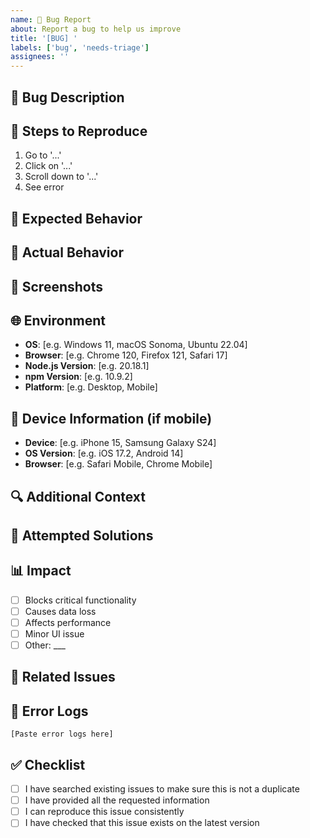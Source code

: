 ```yaml
---
name: 🐛 Bug Report
about: Report a bug to help us improve
title: '[BUG] '
labels: ['bug', 'needs-triage']
assignees: ''
---
```


## 🐛 Bug Description
<!-- A clear and concise description of what the bug is -->

## 🔄 Steps to Reproduce
<!-- Steps to reproduce the behavior -->
1. Go to '...'
2. Click on '...'
3. Scroll down to '...'
4. See error

## 🎯 Expected Behavior
<!-- A clear and concise description of what you expected to happen -->

## 📱 Actual Behavior
<!-- A clear and concise description of what actually happened -->

## 📸 Screenshots
<!-- If applicable, add screenshots to help explain your problem -->

## 🌐 Environment
<!-- Please complete the following information -->
- **OS**: [e.g. Windows 11, macOS Sonoma, Ubuntu 22.04]
- **Browser**: [e.g. Chrome 120, Firefox 121, Safari 17]
- **Node.js Version**: [e.g. 20.18.1]
- **npm Version**: [e.g. 10.9.2]
- **Platform**: [e.g. Desktop, Mobile]

## 📱 Device Information (if mobile)
- **Device**: [e.g. iPhone 15, Samsung Galaxy S24]
- **OS Version**: [e.g. iOS 17.2, Android 14]
- **Browser**: [e.g. Safari Mobile, Chrome Mobile]

## 🔍 Additional Context
<!-- Add any other context about the problem here -->

## 🧪 Attempted Solutions
<!-- What have you tried to fix this issue? -->

## 📊 Impact
<!-- How does this bug affect your use of the application? -->
- [ ] Blocks critical functionality
- [ ] Causes data loss
- [ ] Affects performance
- [ ] Minor UI issue
- [ ] Other: ___

## 🔗 Related Issues
<!-- Link any related issues here -->

## 📝 Error Logs
<!-- If applicable, paste any error messages or logs -->
```
[Paste error logs here]
```

## ✅ Checklist
- [ ] I have searched existing issues to make sure this is not a duplicate
- [ ] I have provided all the requested information
- [ ] I can reproduce this issue consistently
- [ ] I have checked that this issue exists on the latest version